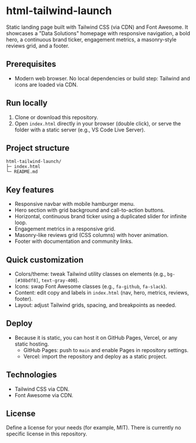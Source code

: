 # html-tailwind-launch

Static landing page built with Tailwind CSS (via CDN) and Font Awesome. It showcases a "Data Solutions" homepage with responsive navigation, a bold hero, a continuous brand ticker, engagement metrics, a masonry-style reviews grid, and a footer.

## Prerequisites
- Modern web browser. No local dependencies or build step: Tailwind and icons are loaded via CDN.

## Run locally
1. Clone or download this repository.
2. Open `index.html` directly in your browser (double click), or serve the folder with a static server (e.g., VS Code Live Server).

## Project structure
```
html-tailwind-launch/
├─ index.html
└─ README.md
```

## Key features
- Responsive navbar with mobile hamburger menu.
- Hero section with grid background and call-to-action buttons.
- Horizontal, continuous brand ticker using a duplicated slider for infinite loop.
- Engagement metrics in a responsive grid.
- Masonry-like reviews grid (CSS columns) with hover animation.
- Footer with documentation and community links.

## Quick customization
- Colors/theme: tweak Tailwind utility classes on elements (e.g., `bg-[#38bdf8]`, `text-gray-400`).
- Icons: swap Font Awesome classes (e.g., `fa-github`, `fa-slack`).
- Content: edit copy and labels in `index.html` (nav, hero, metrics, reviews, footer).
- Layout: adjust Tailwind grids, spacing, and breakpoints as needed.

## Deploy
- Because it is static, you can host it on GitHub Pages, Vercel, or any static hosting.
  - GitHub Pages: push to `main` and enable Pages in repository settings.
  - Vercel: import the repository and deploy as a static project.

## Technologies
- Tailwind CSS via CDN.
- Font Awesome via CDN.

## License
Define a license for your needs (for example, MIT). There is currently no specific license in this repository.
